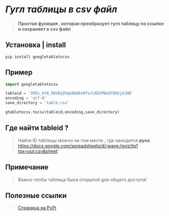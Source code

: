 # ***Гугл таблицы в csv файл***
> **Простая функция , которая преобразует гугл таблицу по ссылке и сохраняет в csv файл**
## Установка | install
```
pip install googletabletocsv
```
## Пример
```python
import googletabletocsv

tableid = '1MZx_UtA_R8VEqZhqG860keRfvrCAEVPBeQ7Q9XjGJHQ'
encoding = 'utf-8'
save_directory = 'table.csv'

gtabletocsv.tocsv(tableid,encoding,save_directory)
```

## Где найти tableid ?
>Найти ID таблицы можно на том месте , где находится **рука**                                     
>https://docs.google.com/spreadsheets/d/:wave:/gviz/tq?tqx=out:csv&sheet' 

## Примечание
>Важно чтобы таблица была открытой для общего доступа!

## Полезные ссылки
>[Страница на PyPi](https://pypi.org/project/gtabletocsv/)



